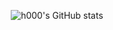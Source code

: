 <div align="center">
  
![h000's GitHub stats](https://github-readme-stats.vercel.app/api?username=h0001&show_icons=true&theme=nord)
</div>

<!--
**honeybeat1/honeybeat1** is a ✨ _special_ ✨ repository because its `README.md` (this file) appears on your GitHub profile.

Here are some ideas to get you started:

- 🔭 I’m currently working on ...
- 🌱 I’m currently learning ...
- 👯 I’m looking to collaborate on ...
- 🤔 I’m looking for help with ...
- 💬 Ask me about ...
- 📫 How to reach me: ...
- 😄 Pronouns: ...
- ⚡ Fun fact: ...
-->
